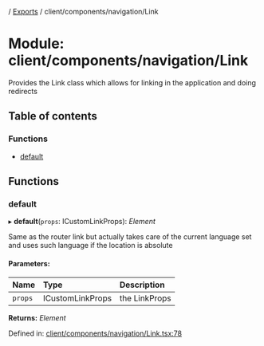 [](../README.md) / [Exports](../modules.md) / client/components/navigation/Link

# Module: client/components/navigation/Link

Provides the Link class which allows for linking in the
application and doing redirects

## Table of contents

### Functions

- [default](client_components_navigation_link.md#default)

## Functions

### default

▸ **default**(`props`: ICustomLinkProps): *Element*

Same as the router link but actually takes
care of the current language set and uses such
language if the location is absolute

#### Parameters:

Name | Type | Description |
:------ | :------ | :------ |
`props` | ICustomLinkProps | the LinkProps    |

**Returns:** *Element*

Defined in: [client/components/navigation/Link.tsx:78](https://github.com/onzag/itemize/blob/0569bdf2/client/components/navigation/Link.tsx#L78)
